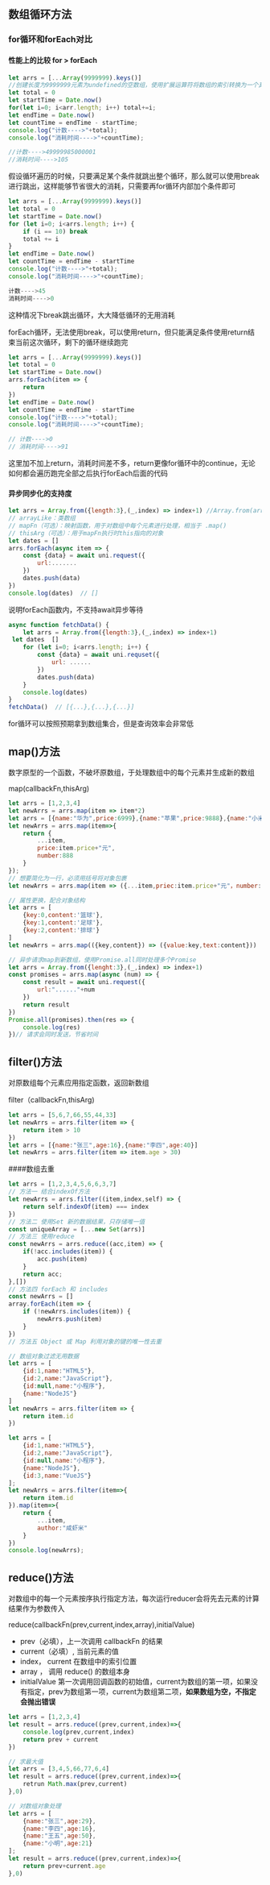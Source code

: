 ## 数组循环方法

### for循环和forEach对比

#### 性能上的比较 for > forEach

```js
let arrs = [...Array(9999999).keys()]
//创建长度为9999999元素为undefined的空数组，使用扩展运算符将数组的索引转换为一个真正的数组
let total = 0
let startTime = Date.now()
for(let i=0; i<arr.length; i++) total+=i;
let endTime = Date.now()
let countTime = endTime - startTime;
console.log("计数---->"+total);
console.log("消耗时间---->"+countTime);

//计数---->49999985000001
//消耗时间---->105
```

假设循环遍历的时候，只要满足某个条件就跳出整个循环，那么就可以使用break进行跳出，这样能够节省很大的消耗，只需要再for循环内部加个条件即可

```js
let arrs = [...Array(9999999).keys()]
let total = 0
let startTime = Date.now()
for (let i=0; i<arrs.length; i++) {
    if (i == 10) break
    total += i
}
let endTime = Date.now()
let countTime = endTime - startTime
console.log("计数---->"+total);
console.log("消耗时间---->"+countTime);

计数---->45
消耗时间---->0
```

这种情况下break跳出循环，大大降低循环的无用消耗

forEach循环，无法使用break，可以使用return，但只能满足条件使用return结束当前这次循环，剩下的循环继续跑完

```js
let arrs = [...Array(9999999).keys()]
let total = 0
let startTime = Date.now()
arrs.forEach(item => {
    return
})
let endTime = Date.now()
let countTime = endTime - startTime
console.log("计数---->"+total);
console.log("消耗时间---->"+countTime);

// 计数---->0
// 消耗时间---->91
```

这里加不加上return，消耗时间差不多，return更像for循环中的continue，无论如何都会遍历跑完全部之后执行forEach后面的代码

#### 异步同步化的支持度

```js
let arrs = Array.from({length:3},(_,index) => index+1) //Array.from(arrayLike, mapFn, thisArg)创建一个数组
// arrayLike：类数组
// mapFn（可选）：映射函数，用于对数组中每个元素进行处理，相当于 .map()
// thisArg（可选）：用于mapFn执行时this指向的对象
let dates = []
arrs.forEach(async item => {
    const {data} = await uni.request({
        url:.......
    })
    dates.push(data)
})
console.log(dates)  // []
```

说明forEach函数内，不支持await异步等待

```js
async function fetchData() {
    let arrs = Array.from({length:3},(_,index) => index+1)
 let dates  []
    for (let i=0; i<arrs.length; i++) {
        const {data} = await uni.requset({
            url: ......
        })
        dates.push(data)
    }
    console.log(dates)
}
fetchData()  // [{...},{...},{...}]
```

for循环可以按照预期拿到数组集合，但是查询效率会非常低

## map()方法

数字原型的一个函数，不破坏原数组，于处理数组中的每个元素并生成新的数组 

map(callbackFn,thisArg)

```js
let arrs = [1,2,3,4]
let newArrs = arrs.map(item => item*2)
let arrs = [{name:"华为",price:6999},{name:"苹果",price:9888},{name:"小米",price:4999}]
let newArrs = arrs.map(item=>{
	return {
		...item,
		price:item.price+"元",
		number:888
	}
});
// 想要简化为一行，必须用括号将对象包裹
let newArrs = arrs.map(item => ({...item,priec:item.price+"元"，number:888}))
```

```js
// 属性更换，配合对象结构
let arrs = [
    {key:0,content:'篮球'},
    {key:1,content:'足球'},
    {key:2,content:'排球'}
]
let newArrs = arrs.map(({key,content}) => ({value:key,text:content}))
```

```js
// 异步请求map到新数组，使用Promise.all同时处理多个Promise
let arrs = Array.from({lenght:3},(_,index) => index+1)
const promises = arrs.map(async (num) => {
    const result = await uni.request({
        url:"......"+num
    })
    return result
})
Promise.all(promises).then(res => {
    console.log(res)
})// 请求会同时发送，节省时间
```

## filter()方法

对原数组每个元素应用指定函数，返回新数组

filter（callbackFn,thisArg)

```js
let arrs = [5,6,7,66,55,44,33]
let newArrs = arrs.filter(item => {
    return item > 10
})
let arrs = [{name:"张三",age:16},{name:"李四",age:40}]
let newArrs = arrs.filter(item => item.age > 30)
```

####数组去重

```js
let arrs = [1,2,3,4,5,6,6,3,7]
// 方法一 结合indexOf方法
let newArrs = arrs.filter((item,index,self) => {
    return self.indexOf(item) === index
})
// 方法二 使用Set 新的数据结果，只存储唯一值
const uniqueArray = [...new Set(arrs)]
// 方法三 使用reduce
const newArrs = arrs.reduce((acc,item) => {
    if(!acc.includes(item)) {
        acc.push(item)
    }
    return acc;
},[])
// 方法四 forEach 和 includes
const newArrs = []
array.forEach(item => {
    if (!newArrs.includes(item)) {
        newArrs.push(item)
    }
})
// 方法五 Object 或 Map 利用对象的键的唯一性去重

```

```js
// 数组对象过滤无用数据
let arrs = [
    {id:1,name:"HTML5"},
    {id:2,name:"JavaScript"},
    {id:null,name:"小程序"},
    {name:"NodeJS"}
]
let newArrs = arrs.filter(item => {
    return item.id
})
```

```js
let arrs = [
    {id:1,name:"HTML5"},
    {id:2,name:"JavaScript"},
    {id:null,name:"小程序"},
    {name:"NodeJS"},
    {id:3,name:"VueJS"}
];
let newArrs = arrs.filter(item=>{
	return item.id
}).map(item=>{
	return {
		...item,
		author:"咸虾米"
	}
})
console.log(newArrs);
```

## reduce()方法

对数组中的每一个元素按序执行指定方法，每次运行reducer会将先去元素的计算结果作为参数传入

reduce(callbackFn(prev,current,index,array),initialValue)

- prev（必填），上一次调用 callbackFn 的结果
- current（必填）, 当前元素的值
- index， current 在数组中的索引位置
- array ， 调用 reduce() 的数组本身
- initialValue  第一次调用回调函数的初始值，current为数组的第一项，如果没有指定，prev为数组第一项，current为数组第二项，**如果数组为空，不指定会抛出错误**

```js
let arrs = [1,2,3,4]
let result = arrs.reduce((prev,current,index)=>{
    console.log(prev,current,index)
    return prev + current
})
```

```js
// 求最大值
let arrs = [3,4,5,66,77,6,4]
let result = arrs.reduce((prev,current,index)=>{
    retrun Math.max(prev,current)
},0)
```

```js
// 对数组对象处理
let arrs = [
    {name:"张三",age:29},
    {name:"李四",age:16},
    {name:"王五",age:50},
    {name:"小明",age:21}
];
let result = arrs.reduce((prev,current,index)=>{	
	return prev+current.age
},0)
```







